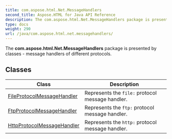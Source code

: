 ```yaml
---
title: com.aspose.html.Net.MessageHandlers
second_title: Aspose.HTML for Java API Reference
description: The com.aspose.html.Net.MessageHandlers package is presented by classes - message handlers of different protocols
type: docs
weight: 290
url: /java/com.aspose.html.net.messagehandlers/
---
```

The **com.aspose.html.Net.MessageHandlers** package is presented by classes - message handlers of different protocols.

## Classes

| Class | Description |
| --- | --- |
| [FileProtocolMessageHandler](./fileprotocolmessagehandler/) | Represents the `file:` protocol message handler. |
| [FtpProtocolMessageHandler](./ftpprotocolmessagehandler/) | Represents the `ftp:` protocol message handler. |
| [HttpProtocolMessageHandler](./httpprotocolmessagehandler/) | Represents the `http:` protocol message handler. |
